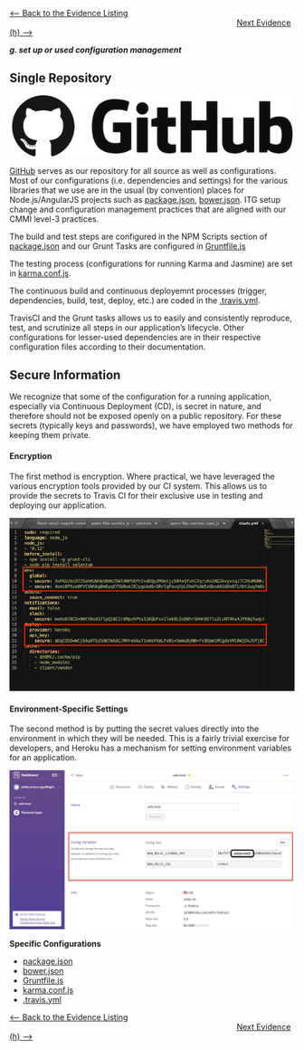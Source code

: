 [<-- Back to the Evidence Listing](https://github.com/itgfirm/safe-food/edit/master/Evidence)  &nbsp;&nbsp;&nbsp;&nbsp;&nbsp;&nbsp;&nbsp;&nbsp;&nbsp;&nbsp;&nbsp;&nbsp;&nbsp;&nbsp;&nbsp;&nbsp;&nbsp;&nbsp;&nbsp;&nbsp;&nbsp;&nbsp;&nbsp;&nbsp;&nbsp;&nbsp;&nbsp;&nbsp;&nbsp;&nbsp;&nbsp;&nbsp;&nbsp;&nbsp;&nbsp;&nbsp;&nbsp;&nbsp;&nbsp;&nbsp;&nbsp;&nbsp;&nbsp;&nbsp;&nbsp;&nbsp;&nbsp;&nbsp;&nbsp;&nbsp;&nbsp;&nbsp;&nbsp;&nbsp;&nbsp;&nbsp;&nbsp;&nbsp;&nbsp;&nbsp;&nbsp;&nbsp;&nbsp;&nbsp;&nbsp;&nbsp;&nbsp;&nbsp;&nbsp;&nbsp;&nbsp;&nbsp;&nbsp;&nbsp;&nbsp;&nbsp;&nbsp;&nbsp;&nbsp;&nbsp;&nbsp;&nbsp;&nbsp;&nbsp;&nbsp;&nbsp;&nbsp;&nbsp;&nbsp;&nbsp;&nbsp;&nbsp;&nbsp;&nbsp;&nbsp;&nbsp;&nbsp;&nbsp;&nbsp;&nbsp;&nbsp;&nbsp;[Next Evidence (h) -->](https://github.com/itgfirm/safe-food/edit/master/Evidence/h)

***g. set up or used configuration management***

## Single Repository
![github logo](github_logo.png)

[GitHub](https://github.com/itgfirm/safe-food) serves as our repository for all source as well as configurations.  Most of our configurations (i.e. dependencies and settings) for the various libraries that we use are in the usual (by convention) places for Node.js/AngularJS projects such as [package.json](https://github.com/itgfirm/safe-food/blob/master/package.json), [bower.json](https://github.com/itgfirm/safe-food/blob/master/bower.json). ITG setup change and configuration management practices that are aligned with our CMMI level-3 practices.

The build and test steps are configured in the NPM Scripts section of [package.json](https://github.com/itgfirm/safe-food/blob/master/package.json) and our Grunt Tasks are configured in [Gruntfile.js](https://github.com/itgfirm/safe-food/blob/master/Gruntfile.js)

The testing process (configurations for running Karma and Jasmine) are set in [karma.conf.js](https://github.com/itgfirm/safe-food/blob/master/client/test/karma.conf.js).

The continuous build and continuous deployemnt processes (trigger, dependencies, build, test, deploy, etc.) are coded in the [.travis.yml](https://github.com/itgfirm/safe-food/blob/master/.travis.yml).  

TravisCI and the Grunt tasks allows us to easily and consistently reproduce, test, and scrutinize all steps in our application’s lifecycle. Other configurations for lesser-used dependencies are in their respective configuration files according to their documentation.

## Secure Information

We recognize that some of the configuration for a running application, especially via Continuous Deployment (CD), is secret in nature, and therefore should not be exposed openly on a public repository.  For these secrets (typically keys and passwords), we have employed two methods for keeping them private.  

#### Encryption

The first method is encryption.  Where practical, we have leveraged the various encryption tools provided by our CI system.  This allows us to provide the secrets to Travis CI for their exclusive use in testing and deploying our application.  

[![Encrypted Keys](https://github.com/itgfirm/safe-food/blob/master/Evidence/g/TravisCI_Encrypted_Keys.png)](https://github.com/itgfirm/safe-food/blob/master/.travis.yml)

#### Environment-Specific Settings

The second method is by putting the secret values directly into the environment in which they will be needed. This is a fairly trivial exercise for developers, and Heroku has a mechanism for setting environment variables for an application.

![Environment Settings](https://github.com/itgfirm/safe-food/blob/master/Evidence/g/Heroku_ENV_Vars.png)

**Specific Configurations**
- [package.json](https://github.com/itgfirm/safe-food/blob/master/package.json)
- [bower.json](https://github.com/itgfirm/safe-food/blob/master/bower.json)
- [Gruntfile.js](https://github.com/itgfirm/safe-food/blob/master/Gruntfile.js)
- [karma.conf.js](https://github.com/itgfirm/safe-food/blob/master/client/test/karma.conf.js)
- [.travis.yml](https://github.com/itgfirm/safe-food/blob/master/.travis.yml)

[<-- Back to the Evidence Listing](https://github.com/itgfirm/safe-food/edit/master/Evidence)  &nbsp;&nbsp;&nbsp;&nbsp;&nbsp;&nbsp;&nbsp;&nbsp;&nbsp;&nbsp;&nbsp;&nbsp;&nbsp;&nbsp;&nbsp;&nbsp;&nbsp;&nbsp;&nbsp;&nbsp;&nbsp;&nbsp;&nbsp;&nbsp;&nbsp;&nbsp;&nbsp;&nbsp;&nbsp;&nbsp;&nbsp;&nbsp;&nbsp;&nbsp;&nbsp;&nbsp;&nbsp;&nbsp;&nbsp;&nbsp;&nbsp;&nbsp;&nbsp;&nbsp;&nbsp;&nbsp;&nbsp;&nbsp;&nbsp;&nbsp;&nbsp;&nbsp;&nbsp;&nbsp;&nbsp;&nbsp;&nbsp;&nbsp;&nbsp;&nbsp;&nbsp;&nbsp;&nbsp;&nbsp;&nbsp;&nbsp;&nbsp;&nbsp;&nbsp;&nbsp;&nbsp;&nbsp;&nbsp;&nbsp;&nbsp;&nbsp;&nbsp;&nbsp;&nbsp;&nbsp;&nbsp;&nbsp;&nbsp;&nbsp;&nbsp;&nbsp;&nbsp;&nbsp;&nbsp;&nbsp;&nbsp;&nbsp;&nbsp;&nbsp;&nbsp;&nbsp;&nbsp;&nbsp;&nbsp;&nbsp;&nbsp;&nbsp;[Next Evidence (h) -->](https://github.com/itgfirm/safe-food/edit/master/Evidence/h)
